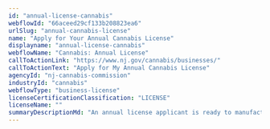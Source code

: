 ```yaml
---
id: "annual-license-cannabis"
webflowId: "66aceed29cf133b208823ea6"
urlSlug: "annual-cannabis-license"
name: "Apply for Your Annual Cannabis License"
displayname: "annual-license-cannabis"
webflowName: "Cannabis: Annual License"
callToActionLink: "https://www.nj.gov/cannabis/businesses/"
callToActionText: "Apply for My Annual Cannabis License"
agencyId: "nj-cannabis-commission"
industryId: "cannabis"
webflowType: "business-license"
licenseCertificationClassification: "LICENSE"
licenseName: ""
summaryDescriptionMd: "An annual license applicant is ready to manufacture, cultivate or sell cannabis. Your application will need to include information on your business location, local zoning approval, and a summary of your operations."
---
```

